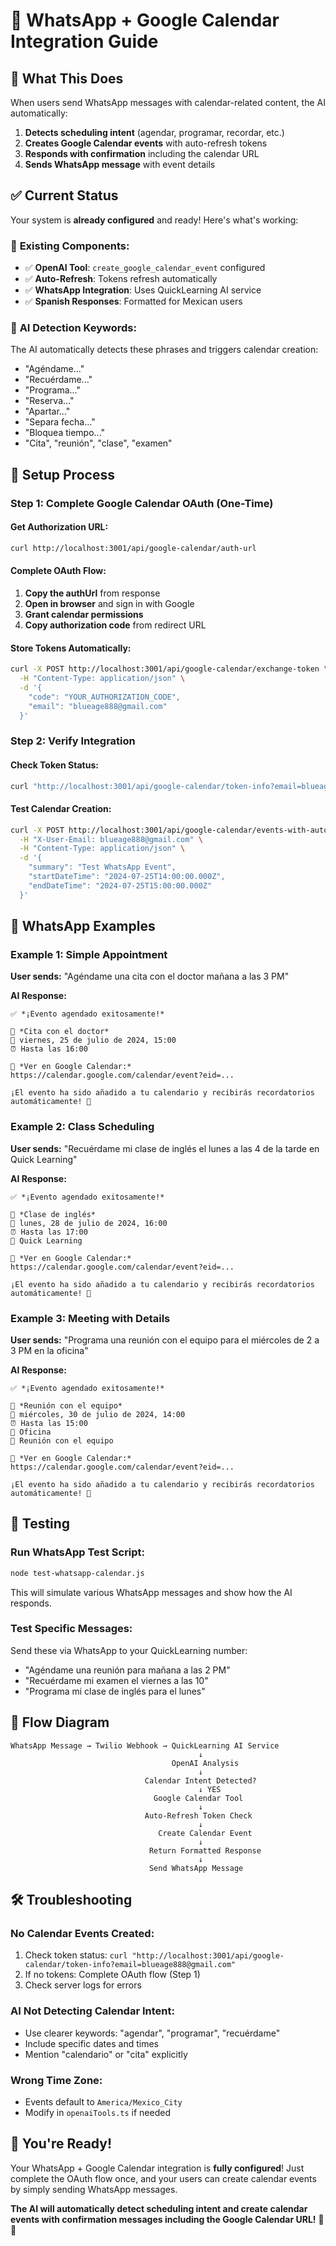 # 📱 WhatsApp + Google Calendar Integration Guide

## 🎯 **What This Does**
When users send WhatsApp messages with calendar-related content, the AI automatically:
1. **Detects scheduling intent** (agendar, programar, recordar, etc.)
2. **Creates Google Calendar events** with auto-refresh tokens
3. **Responds with confirmation** including the calendar URL
4. **Sends WhatsApp message** with event details

## ✅ **Current Status**
Your system is **already configured** and ready! Here's what's working:

### 🔧 **Existing Components:**
- ✅ **OpenAI Tool**: `create_google_calendar_event` configured
- ✅ **Auto-Refresh**: Tokens refresh automatically  
- ✅ **WhatsApp Integration**: Uses QuickLearning AI service
- ✅ **Spanish Responses**: Formatted for Mexican users

### 🤖 **AI Detection Keywords:**
The AI automatically detects these phrases and triggers calendar creation:
- "Agéndame..."
- "Recuérdame..."
- "Programa..."
- "Reserva..."
- "Apartar..."
- "Separa fecha..."
- "Bloquea tiempo..."
- "Cita", "reunión", "clase", "examen"

## 🚀 **Setup Process**

### **Step 1: Complete Google Calendar OAuth (One-Time)**

#### Get Authorization URL:
```bash
curl http://localhost:3001/api/google-calendar/auth-url
```

#### Complete OAuth Flow:
1. **Copy the authUrl** from response
2. **Open in browser** and sign in with Google
3. **Grant calendar permissions**
4. **Copy authorization code** from redirect URL

#### Store Tokens Automatically:
```bash
curl -X POST http://localhost:3001/api/google-calendar/exchange-token \
  -H "Content-Type: application/json" \
  -d '{
    "code": "YOUR_AUTHORIZATION_CODE",
    "email": "blueage888@gmail.com"
  }'
```

### **Step 2: Verify Integration**

#### Check Token Status:
```bash
curl "http://localhost:3001/api/google-calendar/token-info?email=blueage888@gmail.com"
```

#### Test Calendar Creation:
```bash
curl -X POST http://localhost:3001/api/google-calendar/events-with-auto-token \
  -H "X-User-Email: blueage888@gmail.com" \
  -H "Content-Type: application/json" \
  -d '{
    "summary": "Test WhatsApp Event",
    "startDateTime": "2024-07-25T14:00:00.000Z",
    "endDateTime": "2024-07-25T15:00:00.000Z"
  }'
```

## 💬 **WhatsApp Examples**

### **Example 1: Simple Appointment**
**User sends:** "Agéndame una cita con el doctor mañana a las 3 PM"

**AI Response:**
```
✅ *¡Evento agendado exitosamente!*

📅 *Cita con el doctor*
📆 viernes, 25 de julio de 2024, 15:00
⏰ Hasta las 16:00

🔗 *Ver en Google Calendar:*
https://calendar.google.com/calendar/event?eid=...

¡El evento ha sido añadido a tu calendario y recibirás recordatorios automáticamente! 📲
```

### **Example 2: Class Scheduling**
**User sends:** "Recuérdame mi clase de inglés el lunes a las 4 de la tarde en Quick Learning"

**AI Response:**
```
✅ *¡Evento agendado exitosamente!*

📅 *Clase de inglés*
📆 lunes, 28 de julio de 2024, 16:00
⏰ Hasta las 17:00
📍 Quick Learning

🔗 *Ver en Google Calendar:*
https://calendar.google.com/calendar/event?eid=...

¡El evento ha sido añadido a tu calendario y recibirás recordatorios automáticamente! 📲
```

### **Example 3: Meeting with Details**
**User sends:** "Programa una reunión con el equipo para el miércoles de 2 a 3 PM en la oficina"

**AI Response:**
```
✅ *¡Evento agendado exitosamente!*

📅 *Reunión con el equipo*
📆 miércoles, 30 de julio de 2024, 14:00
⏰ Hasta las 15:00
📍 Oficina
📝 Reunión con el equipo

🔗 *Ver en Google Calendar:*
https://calendar.google.com/calendar/event?eid=...

¡El evento ha sido añadido a tu calendario y recibirás recordatorios automáticamente! 📲
```

## 🔧 **Testing**

### **Run WhatsApp Test Script:**
```bash
node test-whatsapp-calendar.js
```

This will simulate various WhatsApp messages and show how the AI responds.

### **Test Specific Messages:**
Send these via WhatsApp to your QuickLearning number:
- "Agéndame una reunión para mañana a las 2 PM"
- "Recuérdame mi examen el viernes a las 10"
- "Programa mi clase de inglés para el lunes"

## 🎯 **Flow Diagram**

```
WhatsApp Message → Twilio Webhook → QuickLearning AI Service
                                          ↓
                                    OpenAI Analysis
                                          ↓
                              Calendar Intent Detected?
                                          ↓ YES
                                Google Calendar Tool
                                          ↓
                              Auto-Refresh Token Check
                                          ↓
                                 Create Calendar Event
                                          ↓
                               Return Formatted Response
                                          ↓
                               Send WhatsApp Message
```

## 🛠️ **Troubleshooting**

### **No Calendar Events Created:**
1. Check token status: `curl "http://localhost:3001/api/google-calendar/token-info?email=blueage888@gmail.com"`
2. If no tokens: Complete OAuth flow (Step 1)
3. Check server logs for errors

### **AI Not Detecting Calendar Intent:**
- Use clearer keywords: "agendar", "programar", "recuérdame"
- Include specific dates and times
- Mention "calendario" or "cita" explicitly

### **Wrong Time Zone:**
- Events default to `America/Mexico_City`
- Modify in `openaiTools.ts` if needed

## 🎉 **You're Ready!**

Your WhatsApp + Google Calendar integration is **fully configured**! Just complete the OAuth flow once, and your users can create calendar events by simply sending WhatsApp messages.

**The AI will automatically detect scheduling intent and create calendar events with confirmation messages including the Google Calendar URL!** 📅✨
